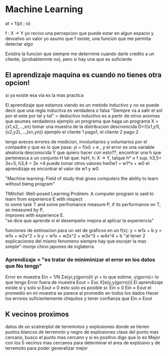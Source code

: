 # Machine Learning
at = f(pt ; α)

f : X -> Y yo recivo una percepcion que puede estar en algun espacio y devuelvo un valor
yo asumo que f existe, una funcion que me permita detectar algo

Existira la funcion que siempre me determine cuando darle credito a un cliente, (probablemnte no), pero si hay una que es suficiente

## El aprendizaje maquina es cuando no tienes otra opcion!
si ya existe esa via es la mas practica

El aprendizaje que estamos viendo es un metodo inductivo y no se puede decir que una regla inductiva es verdadera o falsa
"Siempre va a salir el sol por el este por tal y tal" = deductivo
inductivo es a partir de otros axiomas que asumes verdaderos 
 ejemplo un programa que haga un programa
 X = {x1,x2,...,xn}
 tomar una muestra de la distribucion descnoncida
 D={(x1,y1),(x2,y2),...,(xn,yn)} ejemplo el cliente 1 pago1, el cliente 2 pago 2

 tengo aveces errores de medicion, involuntarios y voluntarios por el compadre
 y que es lo que pasa:
  yi = f(xi) + e , y el error es una variable aleatoria desconocida
  Y que quiero hacer con esto??, encontrar una h que pertenesca a un conjunto H tal que:
  hεH, h: X -> Y, talque h* ≈ f
  sup. h3,5= 3x+5, h3,4 = 3x +4 puede tomar otros valores
  hw0w1 = w1*x + w0
  el aprendizaje es encontrar el valor de w1 y w0

  "Machine learning: Field of study that gives computers the ability to learn without bieng program"

  TMitchel:
    Well-posed Learning Problem: A computer program is said to learn from experience E with respect  
    to some task T and some perfromance measure P, if its performance on T, as measured by P,  
    improves with experience E.  
    "se dice que aprende si el desempeño mejora al aplicar la experiencia"

funciones de estimacion para un set de graficos en un f(x):
  y = w1x + b
  y = w1x + w2x^2 + b
  y = w1x + w2x^2 + w3x^3 + w4x^4 + b
  "al tener 2 explicaciones del mismo fenomeno siempre hay que escojer la mas simple"-monje chino japones de inglaterra
### Aprendizaje = "es tratar de miniminizar el error en los datos que No tengp"

Error en muestra Ein = 1/N Σe(yi,y(gorro)i) yi = lo que estime, y(gorro)= lo que tengo
Error fuera de muestra Eout = Exε X[e(y,y(gorro))]
El aprendizaje existe si y solo si Eout ≈ 0
esto solo es posible si:
   Ein ≈ 0
   Ein ≈ Eout el promedio en mi muestra se parece al promedio en todos los dados
   Hacer los errores suficientemente chiquitos y tener confianza que Ein ≈ Eout

## K vecinos proximos
datos de un scatrerplot de terremotos y explosiones donde se tienen puntos blancos de terremoto y negro de explosiones
clase del punto mas cercano, busco el punto mas cercano y si es positivo digo que lo es
Mejor con los 5 vecinos mas cercanos para determinar el area de explosivo y de terremoto para poder generalizar mejor


 
